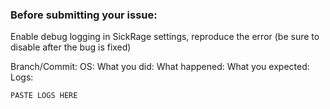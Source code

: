 ### Before submitting your issue:

Enable debug logging in SickRage settings, reproduce the error (be sure to disable after the bug is fixed)

Branch/Commit:
OS:
What you did:
What happened:
What you expected:
Logs:
```
PASTE LOGS HERE
```


